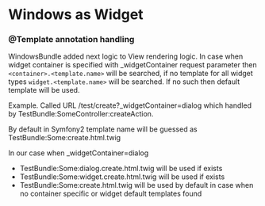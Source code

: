 Windows as Widget
========================

### @Template annotation handling

WindowsBundle added next logic to View rendering logic.
In case when widget container is specified with _widgetContainer request parameter then ```<container>.<template.name>```
will be searched, if no template for all widget types ```widget.<template.name>``` will be searched.
If no such then default template will be used.

Example. Called URL /test/create?_widgetContainer=dialog which handled by TestBundle:SomeController:createAction.

By default in Symfony2 template name will be guessed as TestBundle:Some:create.html.twig

In our case when _widgetContainer=dialog

- TestBundle:Some:dialog.create.html.twig will be used if exists
- TestBundle:Some:widget.create.html.twig will be used if exists
- TestBundle:Some:create.html.twig will be used by default in case when no container specific or widget default templates found